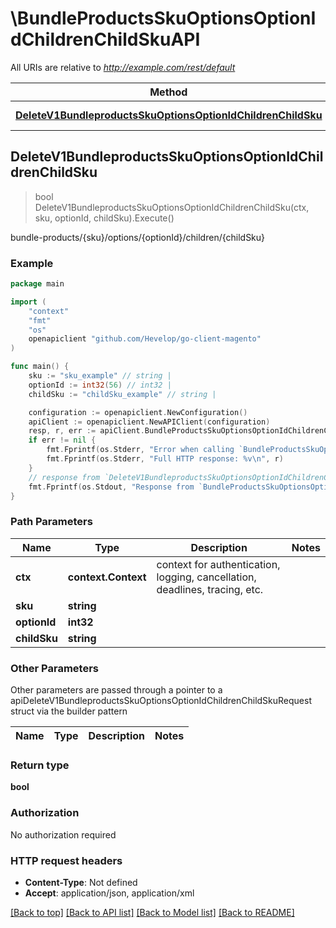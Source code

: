 # \BundleProductsSkuOptionsOptionIdChildrenChildSkuAPI

All URIs are relative to *http://example.com/rest/default*

Method | HTTP request | Description
------------- | ------------- | -------------
[**DeleteV1BundleproductsSkuOptionsOptionIdChildrenChildSku**](BundleProductsSkuOptionsOptionIdChildrenChildSkuAPI.md#DeleteV1BundleproductsSkuOptionsOptionIdChildrenChildSku) | **Delete** /V1/bundle-products/{sku}/options/{optionId}/children/{childSku} | bundle-products/{sku}/options/{optionId}/children/{childSku}



## DeleteV1BundleproductsSkuOptionsOptionIdChildrenChildSku

> bool DeleteV1BundleproductsSkuOptionsOptionIdChildrenChildSku(ctx, sku, optionId, childSku).Execute()

bundle-products/{sku}/options/{optionId}/children/{childSku}



### Example

```go
package main

import (
	"context"
	"fmt"
	"os"
	openapiclient "github.com/Hevelop/go-client-magento"
)

func main() {
	sku := "sku_example" // string | 
	optionId := int32(56) // int32 | 
	childSku := "childSku_example" // string | 

	configuration := openapiclient.NewConfiguration()
	apiClient := openapiclient.NewAPIClient(configuration)
	resp, r, err := apiClient.BundleProductsSkuOptionsOptionIdChildrenChildSkuAPI.DeleteV1BundleproductsSkuOptionsOptionIdChildrenChildSku(context.Background(), sku, optionId, childSku).Execute()
	if err != nil {
		fmt.Fprintf(os.Stderr, "Error when calling `BundleProductsSkuOptionsOptionIdChildrenChildSkuAPI.DeleteV1BundleproductsSkuOptionsOptionIdChildrenChildSku``: %v\n", err)
		fmt.Fprintf(os.Stderr, "Full HTTP response: %v\n", r)
	}
	// response from `DeleteV1BundleproductsSkuOptionsOptionIdChildrenChildSku`: bool
	fmt.Fprintf(os.Stdout, "Response from `BundleProductsSkuOptionsOptionIdChildrenChildSkuAPI.DeleteV1BundleproductsSkuOptionsOptionIdChildrenChildSku`: %v\n", resp)
}
```

### Path Parameters


Name | Type | Description  | Notes
------------- | ------------- | ------------- | -------------
**ctx** | **context.Context** | context for authentication, logging, cancellation, deadlines, tracing, etc.
**sku** | **string** |  | 
**optionId** | **int32** |  | 
**childSku** | **string** |  | 

### Other Parameters

Other parameters are passed through a pointer to a apiDeleteV1BundleproductsSkuOptionsOptionIdChildrenChildSkuRequest struct via the builder pattern


Name | Type | Description  | Notes
------------- | ------------- | ------------- | -------------




### Return type

**bool**

### Authorization

No authorization required

### HTTP request headers

- **Content-Type**: Not defined
- **Accept**: application/json, application/xml

[[Back to top]](#) [[Back to API list]](../README.md#documentation-for-api-endpoints)
[[Back to Model list]](../README.md#documentation-for-models)
[[Back to README]](../README.md)

